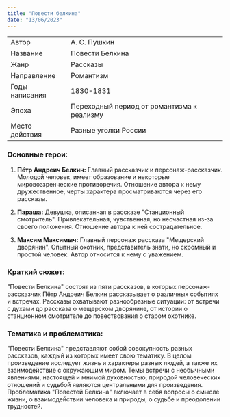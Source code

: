 ```yaml
---
title: "Повести белкина"
date: "13/06/2023"
---
```


|                |                                            |
| -------------- | ------------------------------------------ |
| Автор          | А. С. Пушкин                               |
| Название       | Повести Белкина                            |
| Жанр           | Рассказы                                   |
| Направление    | Романтизм                                  |
| Годы написания | 1830-1831                                  |
| Эпоха          | Переходный период от романтизма к реализму |
| Место действия | Разные уголки России                       |

### Основные герои:

1. **Пётр Андреич Белкин:** Главный рассказчик и персонаж-рассказчик. Молодой человек, имеет образование и некоторые мировоззренческие противоречия. Отношение автора к нему дружественное, черты характера просматриваются через его рассказы.

2. **Параша:** Девушка, описанная в рассказе "Станционный смотритель". Привлекательная, чувственная, но несчастная из-за своего положения. Отношение автора к ней сострадательное.

3. **Максим Максимыч:** Главный персонаж рассказа "Мещерский дворянин". Опытный охотник, представитель знати, но скромный и простой человек. Автор относится к нему с уважением.

### Краткий сюжет:

"Повести Белкина" состоят из пяти рассказов, в которых персонаж-рассказчик Пётр Андреич Белкин рассказывает о различных событиях и встречах. Рассказы охватывают разнообразные ситуации: от встречи с духами до рассказа о мещерском дворянине, от истории о станционном смотрителе до повествования о старом охотнике.

### Тематика и проблематика:

"Повести Белкина" представляют собой совокупность разных рассказов, каждый из которых имеет свою тематику. В целом произведение исследует жизнь и характеры разных людей, а также их взаимодействие с окружающим миром. Темы встречи с необычными явлениями, настоящей и мнимой духовностью, природой человеческих отношений и судьбой являются центральными для произведения. Проблематика "Повестей Белкина" включает в себя вопросы о смысле жизни, о взаимодействии человека и природы, о судьбе и преодолении трудностей.

